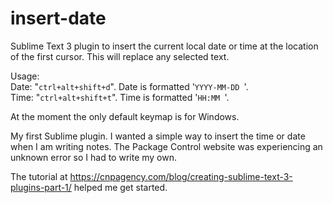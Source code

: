 # insert-date

Sublime Text 3 plugin to insert the current local date or time at the location 
of the first cursor. This will replace any selected text.

Usage:<br>
Date: "`ctrl+alt+shift+d`". Date is formatted '`YYYY-MM-DD `'.<br>
Time: "`ctrl+alt+shift+t`". Time is formatted '`HH:MM `'.

At the moment the only default keymap is for Windows.

My first Sublime plugin. I wanted a simple way to insert the time or date when
I am writing notes. The Package Control website was experiencing an unknown 
error so I had to write my own. 

The tutorial at https://cnpagency.com/blog/creating-sublime-text-3-plugins-part-1/ helped me get started.
